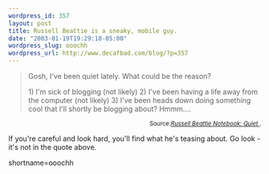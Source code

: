 ```yaml
--- 
wordpress_id: 357
layout: post
title: Russell Beattie is a sneaky, mobile guy.
date: "2003-01-19T19:29:18-05:00"
wordpress_slug: ooochh
wordpress_url: http://www.decafbad.com/blog/?p=357
---
```

<blockquote cite="http://www.russellbeattie.com/notebook/index.jsp?date=20030119#134019">Gosh, I've been quiet lately. What could be the reason? 
<p>1) I'm sick of blogging (not likely) 2) I've been having a life away from the computer (not likely) 3) I've been heads down doing something cool that I'll shortly be blogging about? Hmmm.... <br />
</blockquote><div class="credit" align="right"><small>Source:<cite><a href="http://www.russellbeattie.com/notebook/index.jsp?date=20030119#134019">Russell Beattie Notebook: Quiet </a></cite>.</small></div></p>
<p>If you're careful and look hard, you'll find what he's teasing about.  Go look - it's not in the quote above.</p>
<!--more-->
shortname=ooochh

